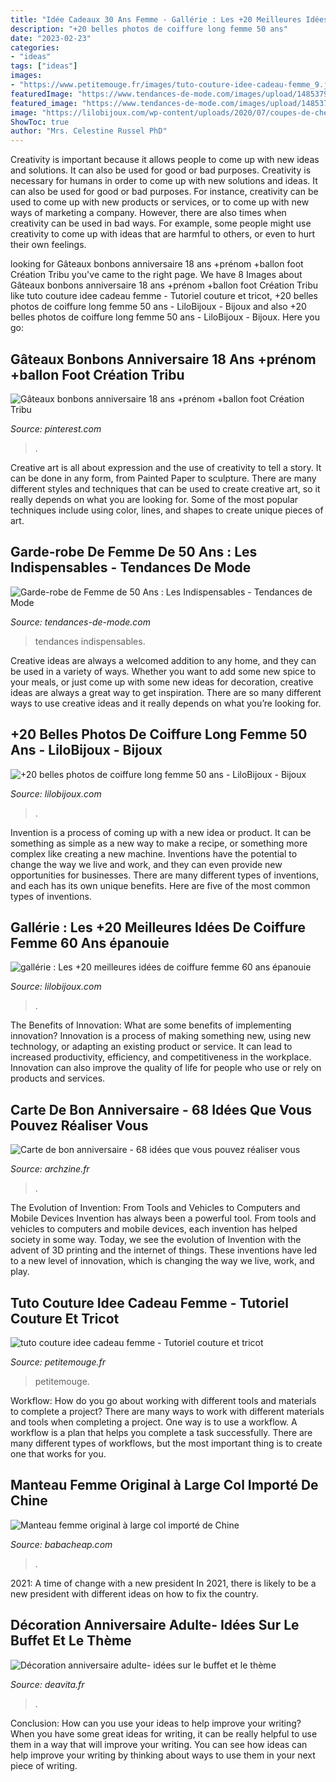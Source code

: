 ```yaml
---
title: "Idée Cadeaux 30 Ans Femme - Gallérie : Les +20 Meilleures Idées De Coiffure Femme 60 Ans épanouie"
description: "+20 belles photos de coiffure long femme 50 ans"
date: "2023-02-23"
categories:
- "ideas"
tags: ["ideas"]
images:
- "https://www.petitemouge.fr/images/tuto-couture-idee-cadeau-femme_9.jpg"
featuredImage: "https://www.tendances-de-mode.com/images/upload/1485379320.jpg"
featured_image: "https://www.tendances-de-mode.com/images/upload/1485379320.jpg"
image: "https://lilobijoux.com/wp-content/uploads/2020/07/coupes-de-cheveux-pour-femmes-de-50-ans-nimporte-quoi.jpg"
ShowToc: true
author: "Mrs. Celestine Russel PhD"
---
```



Creativity is important because it allows people to come up with new ideas and solutions. It can also be used for good or bad purposes.
Creativity is necessary for humans in order to come up with new solutions and ideas. It can also be used for good or bad purposes. For instance, creativity can be used to come up with new products or services, or to come up with new ways of marketing a company. However, there are also times when creativity can be used in bad ways. For example, some people might use creativity to come up with ideas that are harmful to others, or even to hurt their own feelings.

	

		
looking for Gâteaux bonbons anniversaire 18 ans +prénom +ballon foot Création Tribu you've came to the right page. We have 8 Images about Gâteaux bonbons anniversaire 18 ans +prénom +ballon foot Création Tribu like tuto couture idee cadeau femme - Tutoriel couture et tricot, +20 belles photos de coiffure long femme 50 ans - LiloBijoux - Bijoux and also +20 belles photos de coiffure long femme 50 ans - LiloBijoux - Bijoux. Here you go:
		
    
## Gâteaux Bonbons Anniversaire 18 Ans +prénom +ballon Foot Création Tribu

<img loading=lazy src="https://i.pinimg.com/736x/8c/b8/df/8cb8df4495ba4fb9a1738aa374bad181.jpg" onerror="this.onerror=null;this.src='https://tse2.mm.bing.net/th?id=OIP.EkMzeTjepmTI9dDxOyj38wHaMV&amp;pid=15.1';" alt="Gâteaux bonbons anniversaire 18 ans +prénom +ballon foot Création Tribu">

_Source: pinterest.com_

>. 

	

Creative art is all about expression and the use of creativity to tell a story. It can be done in any form, from Painted Paper to sculpture. There are many different styles and techniques that can be used to create creative art, so it really depends on what you are looking for. Some of the most popular techniques include using color, lines, and shapes to create unique pieces of art.

    
## Garde-robe De Femme De 50 Ans : Les Indispensables - Tendances De Mode

<img loading=lazy src="https://www.tendances-de-mode.com/images/upload/1485379320.jpg" onerror="this.onerror=null;this.src='https://tse1.mm.bing.net/th?id=OIP.b_JtuScihzQFuR-Om1v72AHaJ9&amp;pid=15.1';" alt="Garde-robe de Femme de 50 Ans : Les Indispensables - Tendances de Mode">

_Source: tendances-de-mode.com_

>tendances indispensables. 

	

Creative ideas are always a welcomed addition to any home, and they can be used in a variety of ways. Whether you want to add some new spice to your meals, or just come up with some new ideas for decoration, creative ideas are always a great way to get inspiration. There are so many different ways to use creative ideas and it really depends on what you’re looking for.

    
## +20 Belles Photos De Coiffure Long Femme 50 Ans - LiloBijoux - Bijoux

<img loading=lazy src="https://lilobijoux.com/wp-content/uploads/2020/07/coupes-de-cheveux-pour-femmes-de-50-ans-nimporte-quoi.jpg" onerror="this.onerror=null;this.src='https://tse4.mm.bing.net/th?id=OIP.DJu86pxkYG9lHO-cPE0vUgAAAA&amp;pid=15.1';" alt="+20 belles photos de coiffure long femme 50 ans - LiloBijoux - Bijoux">

_Source: lilobijoux.com_

>. 

	

Invention is a process of coming up with a new idea or product. It can be something as simple as a new way to make a recipe, or something more complex like creating a new machine. Inventions have the potential to change the way we live and work, and they can even provide new opportunities for businesses. There are many different types of inventions, and each has its own unique benefits. Here are five of the most common types of inventions.

    
## Gallérie : Les +20 Meilleures Idées De Coiffure Femme 60 Ans épanouie

<img loading=lazy src="https://lilobijoux.com/wp-content/uploads/2020/06/coupe-cheveux-fins-coiffure-femme-60-ans-epanouie.jpg" onerror="this.onerror=null;this.src='https://tse2.mm.bing.net/th?id=OIP.KNJhO-jozv5a5mjmK9W_bQAAAA&amp;pid=15.1';" alt="gallérie : Les +20 meilleures idées de coiffure femme 60 ans épanouie">

_Source: lilobijoux.com_

>. 

	

The Benefits of Innovation: What are some benefits of implementing innovation?
Innovation is a process of making something new, using new technology, or adapting an existing product or service. It can lead to increased productivity, efficiency, and competitiveness in the workplace. Innovation can also improve the quality of life for people who use or rely on products and services.

    
## Carte De Bon Anniversaire - 68 Idées Que Vous Pouvez Réaliser Vous

<img loading=lazy src="https://archzine.fr/wp-content/uploads/2016/10/une-image-pour-anniversaire-joyeux-anniversaire-femme-ballons.jpg" onerror="this.onerror=null;this.src='https://tse1.mm.bing.net/th?id=OIP.mfJCFbbO7gtxe6hp1BFjnwHaJa&amp;pid=15.1';" alt="Carte de bon anniversaire - 68 idées que vous pouvez réaliser vous">

_Source: archzine.fr_

>. 

	

The Evolution of Invention: From Tools and Vehicles to Computers and Mobile Devices
Invention has always been a powerful tool. From tools and vehicles to computers and mobile devices, each invention has helped society in some way. Today, we see the evolution of Invention with the advent of 3D printing and the internet of things. These inventions have led to a new level of innovation, which is changing the way we live, work, and play.

    
## Tuto Couture Idee Cadeau Femme - Tutoriel Couture Et Tricot

<img loading=lazy src="https://www.petitemouge.fr/images/tuto-couture-idee-cadeau-femme_9.jpg" onerror="this.onerror=null;this.src='https://tse1.mm.bing.net/th?id=OIP.QiHQOp3uJil-Hh_ur-w4OAHaFj&amp;pid=15.1';" alt="tuto couture idee cadeau femme - Tutoriel couture et tricot">

_Source: petitemouge.fr_

>petitemouge. 

	

Workflow: How do you go about working with different tools and materials to complete a project?
There are many ways to work with different materials and tools when completing a project. One way is to use a workflow. A workflow is a plan that helps you complete a task successfully. There are many different types of workflows, but the most important thing is to create one that works for you.

    
## Manteau Femme Original à Large Col Importé De Chine

<img loading=lazy src="https://www.babacheap.com/1196-thickbox_default/manteau-femme-original-large-col.jpg" onerror="this.onerror=null;this.src='https://tse1.mm.bing.net/th?id=OIP.DVXoJW19zIfvmNgwjhIIvAHaLH&amp;pid=15.1';" alt="Manteau femme original à large col importé de Chine">

_Source: babacheap.com_

>. 

	

2021: A time of change with a new president
In 2021, there is likely to be a new president with different ideas on how to fix the country.

    
## Décoration Anniversaire Adulte- Idées Sur Le Buffet Et Le Thème

<img loading=lazy src="https://deavita.fr/wp-content/uploads/2014/11/anniversaire-adulte-30-ans-idée-déco-bar.jpg" onerror="this.onerror=null;this.src='https://tse1.mm.bing.net/th?id=OIP.tuGwYM4ZOTVvU02lOy87fQHaJ4&amp;pid=15.1';" alt="Décoration anniversaire adulte- idées sur le buffet et le thème">

_Source: deavita.fr_

>. 

	

Conclusion: How can you use your ideas to help improve your writing?
When you have some great ideas for writing, it can be really helpful to use them in a way that will improve your writing. You can see how ideas can help improve your writing by thinking about ways to use them in your next piece of writing.

